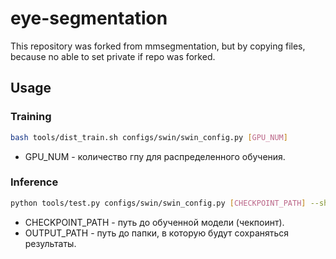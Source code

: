 # eye-segmentation
This repository was forked from mmsegmentation, but by copying files, because no able to set private 
if repo was forked.


## Usage
### Training

```bash
bash tools/dist_train.sh configs/swin/swin_config.py [GPU_NUM]
```
- GPU_NUM - количество гпу для распределенного обучения.

### Inference

```bash
python tools/test.py configs/swin/swin_config.py [CHECKPOINT_PATH] --show_dir [OUTPUT_PATH] --opacity 1
```
- CHECKPOINT_PATH - путь до обученной модели (чекпоинт).
- OUTPUT_PATH - путь до папки, в которую будут сохраняться результаты.